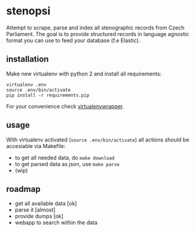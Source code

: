 # stenopsi

Attempt to scrape, parse and index all stenographic records from Czech Parliament.
The goal is to provide structured records in language agnostic format you can use to feed your database (f.e Elastic).

## installation

Make new virtualenv with python 2 and install all requirements:

    virtualenv .env
    source .env/bin/activate
    pip install -r requirements.pip

For your convenience check [virtualenvwrapper](https://virtualenvwrapper.readthedocs.org/en/latest/).

## usage

With virtualenv activated (`source .env/bin/activate`) all actions should be accesiable via Makefile:

 - to get all needed data, do `make download`
 - to get parsed data as json, use `make parse`
 - (wip)

## roadmap

 - get all available data [ok]
 - parse it [almost]
 - provide dumps [ok]
 - webapp to search within the data
